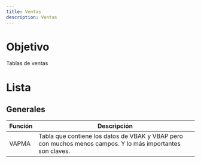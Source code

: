 ```yaml
---
title: Ventas
description: Ventas
---
```


# Objetivo

Tablas de ventas

# Lista

## Generales

Función | Descripción
--------|--------
VAPMA | Tabla que contiene los datos de VBAK y VBAP pero con muchos menos campos. Y lo más importantes son claves.